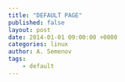 ```yaml
---
title: "DEFAULT PAGE"
published: false
layout: post
date: 2014-01-01 09:00:00 +0000
categories: linux
author: A. Semenov
tags: 
    - default
---
```

